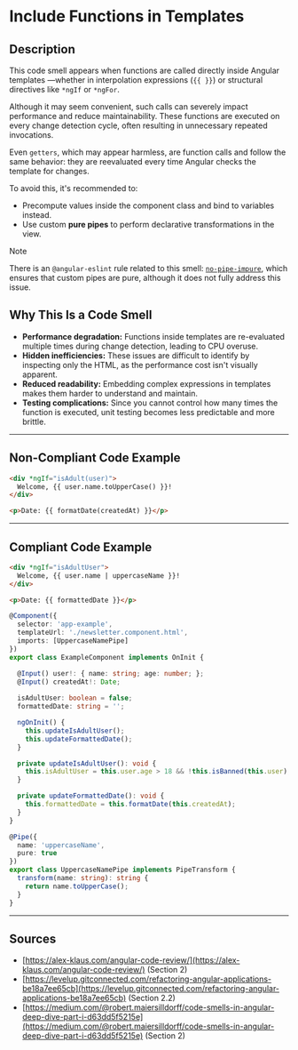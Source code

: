 # Include Functions in Templates

## Description

This code smell appears when functions are called directly inside Angular templates —whether in interpolation expressions (`{{ }}`) or structural directives like `*ngIf` or `*ngFor`.

Although it may seem convenient, such calls can severely impact performance and reduce maintainability. These functions are executed on every change detection cycle, often resulting in unnecessary repeated invocations.

Even `getters`, which may appear harmless, are function calls and follow the same behavior: they are reevaluated every time Angular checks the template for changes.

To avoid this, it's recommended to:

- Precompute values inside the component class and bind to variables instead.
- Use custom **pure pipes** to perform declarative transformations in the view.

> [!NOTE]
> There is an `@angular-eslint` rule related to this smell: [`no-pipe-impure`](https://github.com/angular-eslint/angular-eslint/blob/main/packages/eslint-plugin/docs/rules/no-pipe-impure.md), which ensures that custom pipes are pure, although it does not fully address this issue.

## Why This Is a Code Smell

- **Performance degradation:** Functions inside templates are re-evaluated multiple times during change detection, leading to CPU overuse.
- **Hidden inefficiencies:** These issues are difficult to identify by inspecting only the HTML, as the performance cost isn't visually apparent.
- **Reduced readability:** Embedding complex expressions in templates makes them harder to understand and maintain.
- **Testing complications:** Since you cannot control how many times the function is executed, unit testing becomes less predictable and more brittle.

---

## Non-Compliant Code Example

```html
<div *ngIf="isAdult(user)">
  Welcome, {{ user.name.toUpperCase() }}!
</div>

<p>Date: {{ formatDate(createdAt) }}</p>
```

---

## Compliant Code Example

```html
<div *ngIf="isAdultUser">
  Welcome, {{ user.name | uppercaseName }}!
</div>

<p>Date: {{ formattedDate }}</p>
```

```ts
@Component({ 
  selector: 'app-example',
  templateUrl: './newsletter.component.html',
  imports: [UppercaseNamePipe]
})
export class ExampleComponent implements OnInit {

  @Input() user!: { name: string; age: number; };
  @Input() createdAt!: Date;
  
  isAdultUser: boolean = false;
  formattedDate: string = '';

  ngOnInit() {
    this.updateIsAdultUser();
    this.updateFormattedDate();
  }

  private updateIsAdultUser(): void {
    this.isAdultUser = this.user.age > 18 && !this.isBanned(this.user);
  }

  private updateFormattedDate(): void {
    this.formattedDate = this.formatDate(this.createdAt);
  }
}
```

```ts
@Pipe({
  name: 'uppercaseName',
  pure: true
})
export class UppercaseNamePipe implements PipeTransform {
  transform(name: string): string {
    return name.toUpperCase();
  }
}
```

---

## Sources

- [https://alex-klaus.com/angular-code-review/](https://alex-klaus.com/angular-code-review/) (Section 2)
- [https://levelup.gitconnected.com/refactoring-angular-applications-be18a7ee65cb](https://levelup.gitconnected.com/refactoring-angular-applications-be18a7ee65cb) (Section 2.2)
- [https://medium.com/@robert.maiersilldorff/code-smells-in-angular-deep-dive-part-i-d63dd5f5215e](https://medium.com/@robert.maiersilldorff/code-smells-in-angular-deep-dive-part-i-d63dd5f5215e) (Section 2)

